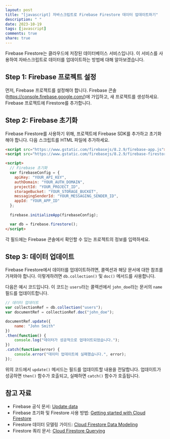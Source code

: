 ```yaml
---
layout: post
title: "[javascript] 자바스크립트로 Firebase Firestore 데이터 업데이트하기"
description: " "
date: 2023-10-19
tags: [javascript]
comments: true
share: true
---
```


Firebase Firestore는 클라우드에 저장된 데이터베이스 서비스입니다. 이 서비스를 사용하여 자바스크립트로 데이터를 업데이트하는 방법에 대해 알아보겠습니다.

## Step 1: Firebase 프로젝트 설정

먼저, Firebase 프로젝트를 설정해야 합니다. Firebase 콘솔(https://console.firebase.google.com/)에 가입하고, 새 프로젝트를 생성하세요. Firebase 프로젝트에 Firestore를 추가합니다.

## Step 2: Firebase 초기화

Firebase Firestore를 사용하기 위해, 프로젝트에 Firebase SDK를 추가하고 초기화해야 합니다. 다음 스크립트를 HTML 파일에 추가하세요.

```html
<script src="https://www.gstatic.com/firebasejs/8.2.9/firebase-app.js"></script>
<script src="https://www.gstatic.com/firebasejs/8.2.9/firebase-firestore.js"></script>

<script>
  // Firebase 초기화
  var firebaseConfig = {
    apiKey: "YOUR_API_KEY",
    authDomain: "YOUR_AUTH_DOMAIN",
    projectId: "YOUR_PROJECT_ID",
    storageBucket: "YOUR_STORAGE_BUCKET",
    messagingSenderId: "YOUR_MESSAGING_SENDER_ID",
    appId: "YOUR_APP_ID"
  };
  
  firebase.initializeApp(firebaseConfig);

  var db = firebase.firestore();
</script>
```

각 필드에는 Firebase 콘솔에서 확인할 수 있는 프로젝트의 정보를 입력하세요.

## Step 3: 데이터 업데이트

Firebase Firestore에서 데이터를 업데이트하려면, 콜렉션과 해당 문서에 대한 참조를 가져와야 합니다. 이렇게하려면 `db.collection()` 및 `doc()` 메서드를 사용합니다.

다음은 예시 코드입니다. 이 코드는 `users`라는 콜렉션에서 `john_doe`라는 문서의 `name` 필드를 업데이트합니다.

```javascript
// 데이터 업데이트
var collectionRef = db.collection("users");
var documentRef = collectionRef.doc("john_doe");

documentRef.update({
    name: "John Smith"
})
.then(function() {
    console.log("데이터가 성공적으로 업데이트되었습니다.");
})
.catch(function(error) {
    console.error("데이터 업데이트에 실패했습니다.", error);
});
```

위의 코드에서 `update()` 메서드는 필드를 업데이트할 내용을 전달합니다. 업데이트가 성공하면 `then()` 함수가 호출되고, 실패하면 `catch()` 함수가 호출됩니다.

## 참고 자료

- Firebase 공식 문서: [Update data](https://firebase.google.com/docs/firestore/manage-data/add-data#update-data)
- Firebase 초기화 및 Firestore 사용 방법: [Getting started with Cloud Firestore](https://firebase.google.com/docs/firestore/quickstart)
- Firestore 데이터 모델링 가이드: [Cloud Firestore Data Modeling](https://firebase.google.com/docs/firestore/data-model)
- Firestore 쿼리 문서: [Cloud Firestore Querying](https://firebase.google.com/docs/firestore/query-data/queries)